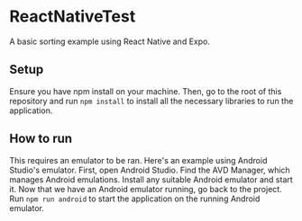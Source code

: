 # ReactNativeTest
A basic sorting example using React Native and Expo.

## Setup
Ensure you have npm install on your machine. Then, go to the root of this repository and run `npm install` to install all the necessary libraries to run the application.

## How to run
This requires an emulator to be ran. Here's an example using Android Studio's emulator.
First, open Android Studio. Find the AVD Manager, which manages Android emulations. Install any suitable Android emulator and start it.
Now that we have an Android emulator running, go back to the project. Run `npm run android` to start the application on the running Android emulator.
